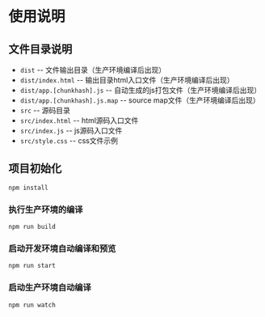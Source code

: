 # 使用说明

## 文件目录说明

* `dist`                          -- 文件输出目录（生产环境编译后出现）
* `dist/index.html`               -- 输出目录html入口文件（生产环境编译后出现）
* `dist/app.[chunkhash].js`       -- 自动生成的js打包文件（生产环境编译后出现）
* `dist/app.[chunkhash].js.map`   -- source map文件（生产环境编译后出现）
* `src`                           -- 源码目录
* `src/index.html`                -- html源码入口文件
* `src/index.js`                  -- js源码入口文件
* `src/style.css`                 -- css文件示例

## 项目初始化
```
npm install
```

### 执行生产环境的编译
```
npm run build
```

### 启动开发环境自动编译和预览
```
npm run start
```

### 启动生产环境自动编译
```
npm run watch
```
